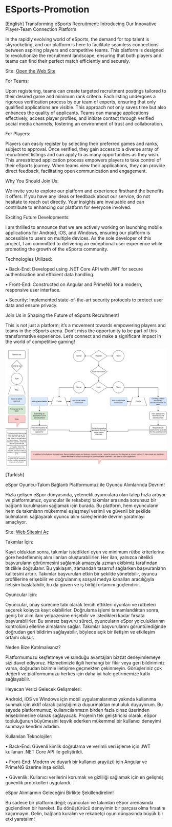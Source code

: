 # ESports-Promotion

[English]
Transforming eSports Recruitment: Introducing Our Innovative Player-Team Connection Platform

In the rapidly evolving world of eSports, the demand for top talent is skyrocketing, and our platform is here to facilitate seamless connections between aspiring players and competitive teams. This platform is designed to revolutionize the recruitment landscape, ensuring that both players and teams can find their perfect match efficiently and securely.

Site: <a href="https://esports.yigite.com.tr/">Open the Web Site</a>

For Teams:

Upon registering, teams can create targeted recruitment postings tailored to their desired game and minimum rank criteria. Each listing undergoes a rigorous verification process by our team of experts, ensuring that only qualified applications are visible. This approach not only saves time but also enhances the quality of applicants. Teams can manage applications effectively, access player profiles, and initiate contact through verified social media channels, fostering an environment of trust and collaboration.

For Players:

Players can easily register by selecting their preferred games and ranks, subject to approval. Once verified, they gain access to a diverse array of recruitment listings and can apply to as many opportunities as they wish. This unrestricted application process empowers players to take control of their eSports journey. When teams view their applications, they can provide direct feedback, facilitating open communication and engagement.

Why You Should Join Us:

We invite you to explore our platform and experience firsthand the benefits it offers. If you have any ideas or feedback about our service, do not hesitate to reach out directly. Your insights are invaluable and can contribute to enhancing our platform for everyone involved.

Exciting Future Developments:

I am thrilled to announce that we are actively working on launching mobile applications for Android, iOS, and Windows, ensuring our platform is accessible to users on multiple devices. As the sole developer of this project, I am committed to delivering an exceptional user experience while promoting the growth of the eSports community.

Technologies Utilized:

• Back-End: Developed using .NET Core API with JWT for secure authentication and efficient data handling. 

• Front-End: Constructed on Angular and PrimeNG for a modern, responsive user interface.

• Security: Implemented state-of-the-art security protocols to protect user data and ensure privacy.

Join Us in Shaping the Future of eSports Recruitment!

This is not just a platform; it’s a movement towards empowering players and teams in the eSports arena. Don’t miss the opportunity to be part of this transformative experience. Let’s connect and make a significant impact in the world of competitive gaming!

![ESports Basic Diagram](https://github.com/OzeryOt/ESports-Promotion/blob/main/ESportsAppDiagram.png?raw=true)

[Turkish]

eSpor Oyuncu-Takım Bağlantı Platformumuz ile Oyuncu Alımlarında Devrim!

Hızla gelişen eSpor dünyasında, yetenekli oyunculara olan talep hızla artıyor ve platformumuz, oyuncular ile rekabetçi takımlar arasında sorunsuz bir bağlantı kurulmasını sağlamak için burada. Bu platform, hem oyuncuların hem de takımların mükemmel eşleşmeyi verimli ve güvenli bir şekilde bulmalarını sağlayarak oyuncu alım süreçlerinde devrim yaratmayı amaçlıyor.

Site: <a href="https://esports.yigite.com.tr/">Web Sitesini Aç</a>

Takımlar İçin:

Kayıt olduktan sonra, takımlar istedikleri oyun ve minimum rütbe kriterlerine göre hedeflenmiş alım ilanları oluşturabilirler. Her ilan, yalnızca nitelikli başvuruların görünmesini sağlamak amacıyla uzman ekibimiz tarafından titizlikle doğrulanır. Bu yaklaşım, zamandan tasarruf sağlarken başvuranların kalitesini artırır. Takımlar başvuruları etkin bir şekilde yönetebilir, oyuncu profillerine erişebilir ve doğrulanmış sosyal medya kanalları aracılığıyla iletişim başlatabilir, bu da güven ve iş birliği ortamını güçlendirir.

Oyuncular İçin:

Oyuncular, onay sürecine tabi olarak tercih ettikleri oyunları ve rütbeleri seçerek kolayca kayıt olabilirler. Doğrulama işlemi tamamlandıktan sonra, geniş bir alım ilanı yelpazesine erişebilir ve istedikleri kadar fırsata başvurabilirler. Bu sınırsız başvuru süreci, oyuncuların eSpor yolculuklarının kontrolünü ellerine almalarını sağlar. Takımlar başvurularını görüntülediğinde doğrudan geri bildirim sağlayabilir, böylece açık bir iletişim ve etkileşim ortamı oluşur.

Neden Bize Katılmalısınız?

Platformumuzu keşfetmeye ve sunduğu avantajları bizzat deneyimlemeye sizi davet ediyoruz. Hizmetimizle ilgili herhangi bir fikir veya geri bildiriminiz varsa, doğrudan bizimle iletişime geçmekten çekinmeyin. Görüşleriniz çok değerli ve platformumuzu herkes için daha iyi hale getirmemize katkı sağlayabilir.

Heyecan Verici Gelecek Gelişmeleri:

Android, iOS ve Windows için mobil uygulamalarımızı yakında kullanıma sunmak için aktif olarak çalıştığımızı duyurmaktan mutluluk duyuyorum. Bu sayede platformumuz, kullanıcılarımızın birden fazla cihaz üzerinden erişebilmesine olanak sağlayacak. Projenin tek geliştiricisi olarak, eSpor topluluğunun büyümesini teşvik ederken mükemmel bir kullanıcı deneyimi sunmaya kendimi adadım.

Kullanılan Teknolojiler:

• Back-End: Güvenli kimlik doğrulama ve verimli veri işleme için JWT kullanan .NET Core API ile geliştirildi.

• Front-End: Modern ve duyarlı bir kullanıcı arayüzü için Angular ve PrimeNG üzerine inşa edildi.

• Güvenlik: Kullanıcı verilerini korumak ve gizliliği sağlamak için en gelişmiş güvenlik protokolleri uygulandı.

eSpor Alımlarının Geleceğini Birlikte Şekillendirelim!

Bu sadece bir platform değil; oyuncuları ve takımları eSpor arenasında güçlendiren bir hareket. Bu dönüştürücü deneyimin bir parçası olma fırsatını kaçırmayın. Gelin, bağlantı kuralım ve rekabetçi oyun dünyasında büyük bir etki yaratalım!
